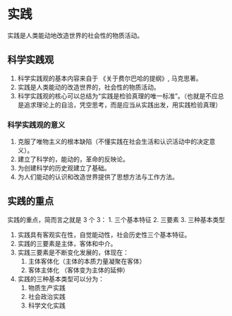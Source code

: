 # 实践

实践是人类能动地改造世界的社会性的物质活动。

## 科学实践观

1. 科学实践观的基本内容来自于 《关于费尔巴哈的提纲》, 马克思著。
2. 实践是人类能动的改造世界的，社会性的物质活动。
3. 科学实践观的核心可以总结为“实践是检验真理的唯一标准”。（也就是不应总是追求理论上的自洽，凭空思考，而是应当从实践出发，用实践检验真理）

### 科学实践观的意义
1. 克服了唯物主义的根本缺陷（不懂实践在社会生活和认识活动中的决定意义）。
2. 建立了科学的，能动的，革命的反映论。
3. 为创建科学的历史观建立了基础。
4. 为人们能动的认识和改造世界提供了思想方法与工作方法。


## 实践的重点

实践的重点，简而言之就是 3 个 3：
	1. 三个基本特征
	2. 三要素
	3. 三种基本类型

1. 实践具有客观实在性，自觉能动性，社会历史性三个基本特征。
2. 实践的三要素是主体，客体和中介。
3. 实践三要素是不断变化发展的，体现在：
	1. 主体客体化（主体的本质力量凝聚在客体）
	2. 客体主体化 （客体变为主体的延伸）
4. 实践的三种基本类型可以分为：
	1. 物质生产实践
	2. 社会政治实践
	3. 科学文化实践